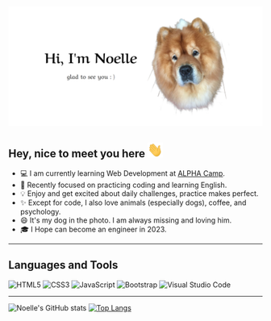 <img src="src/header-picture.png">

## Hey, nice to meet you here <img src="src/wave.gif" width="30px" height="30px">

- 💻 I am currently learning Web Development at <a href="https://tw.alphacamp.co/" target="_blank">ALPHA Camp</a>.
- 📖 Recently focused on practicing coding and learning English.
- 💡 Enjoy and get excited about daily challenges, practice makes perfect.
- ✨ Except for code, I also love animals (especially dogs), coffee, and psychology.
- 😄 It's my dog in the photo. I am always missing and loving him.
- 🎓 I Hope can become an engineer in 2023.

---

## Languages and Tools

![HTML5](https://img.shields.io/badge/html5-%23E34F26.svg?style=for-the-badge&logo=html5&logoColor=white) 
![CSS3](https://img.shields.io/badge/css3-%231572B6.svg?style=for-the-badge&logo=css3&logoColor=white) 
![JavaScript](https://img.shields.io/badge/javascript-%23323330.svg?style=for-the-badge&logo=javascript&logoColor=%23F7DF1E) 
![Bootstrap](https://img.shields.io/badge/bootstrap-%23563D7C.svg?style=for-the-badge&logo=bootstrap&logoColor=white) 
![Visual Studio Code](https://img.shields.io/badge/Visual%20Studio%20Code-0078d7.svg?style=for-the-badge&logo=visual-studio-code&logoColor=white)

---

![Noelle's GitHub stats](https://github-readme-stats.vercel.app/api?username=Noelle-KH&show_icons=true&theme=nightowl&hide=contribs,prs)
[![Top Langs](https://github-readme-stats.vercel.app/api/top-langs/?username=Noelle-KH&layout=compact&theme=nightowl)](https://github.com/anuraghazra/github-readme-stats)

<!--
**Noelle-KH/Noelle-KH** is a ✨ _special_ ✨ repository because its `README.md` (this file) appears on your GitHub profile.

Here are some ideas to get you started:

- 🔭 I’m currently working on ...
- 🌱 I’m currently learning ...
- 👯 I’m looking to collaborate on ...
- 🤔 I’m looking for help with ...
- 💬 Ask me about ...
- 📫 How to reach me: ...
- 😄 Pronouns: ...
- ⚡ Fun fact: ...
-->
